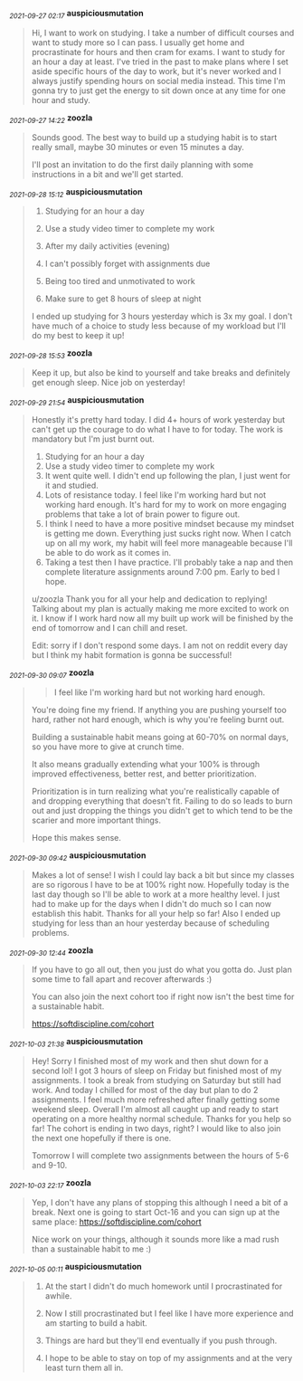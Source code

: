 <sub>*2021-09-27 02:17*</sub>
**auspiciousmutation**
> Hi, I want to work on studying. I take a number of difficult courses and want to study more so I can pass. I usually get home and procrastinate for hours and then cram for exams. I want to study for an hour a day at least. I've tried in the past to make plans where I set aside specific hours of the day to work, but it's never worked and I always justify spending hours on social media instead. This time I'm gonna try to just get the energy to sit down once at any time for one hour and study.

<sub>*2021-09-27 14:22*</sub>
**zoozla**
> Sounds good. The best way to build up a studying habit is to start really small, maybe 30 minutes or even 15 minutes a day.
> 
> I'll post an invitation to do the first daily planning with some instructions in a bit and we'll get started.

<sub>*2021-09-28 15:12*</sub>
**auspiciousmutation**
> 1) Studying for an hour a day
> 
> 2) Use a study video timer to complete my work
> 
> 3) After my daily activities (evening)
> 
> 4) I can't possibly forget with assignments due
> 
> 5) Being too tired and unmotivated to work
> 
> 6) Make sure to get 8 hours of sleep at night
> 
> I ended up studying for 3 hours yesterday which is 3x my goal. I don't have much of a choice to study less because of my workload but I'll do my best to keep it up!

<sub>*2021-09-28 15:53*</sub>
**zoozla**
> Keep it up, but also be kind to yourself and take breaks and definitely get enough sleep. Nice job on yesterday!

<sub>*2021-09-29 21:54*</sub>
**auspiciousmutation**
> Honestly it's pretty hard today. I did 4+ hours of work yesterday but can't get up the courage to do what I have to for today. The work is mandatory but I'm just burnt out.
> 
> 1. Studying for an hour a day
> 2. Use a study video timer to complete my work
> 3. It went quite well. I didn't end up following the plan, I just went for it and studied.
> 4. Lots of resistance today. I feel like I'm working hard but not working hard enough. It's hard for my to work on more engaging problems that take a lot of brain power to figure out.
> 5. I think I need to have a more positive mindset because my mindset is getting me down. Everything just sucks right now. When I catch up on all my work, my habit will feel more manageable because I'll be able to do work as it comes in.
> 6. Taking a test then I have practice. I'll probably take a nap and then complete literature assignments around 7:00 pm. Early to bed I hope.
> 
> u/zoozla Thank you for all your help and dedication to replying! Talking about my plan is actually making me more excited to work on it. I know if I work hard now all my built up work will be finished by the end of tomorrow and I can chill and reset.
> 
> Edit: sorry if I don't respond some days. I am not on reddit every day but I think my habit formation is gonna be successful!

<sub>*2021-09-30 09:07*</sub>
**zoozla**
> >I feel like I'm working hard but not working hard enough.
> 
> You're doing fine my friend. If anything you are pushing yourself too hard, rather not hard enough, which is why you're feeling burnt out.
> 
> Building a sustainable habit means going at 60-70% on normal days, so you have more to give at crunch time.
> 
> It also means gradually extending what your 100% is through improved effectiveness, better rest, and better prioritization.
> 
> Prioritization is in turn realizing what you're realistically capable of and dropping everything that doesn't fit. Failing to do so leads to burn out and just dropping the things you didn't get to which tend to be the scarier and more important things.
> 
> Hope this makes sense.

<sub>*2021-09-30 09:42*</sub>
**auspiciousmutation**
> Makes a lot of sense! I wish I could lay back a bit but since my classes are so rigorous I have to be at 100% right now. Hopefully today is the last day though so I'll be able to work at a more healthy level. I just had to make up for the days when I didn't do much so I can now establish this habit. Thanks for all your help so far! Also I ended up studying for less than an hour yesterday because of scheduling problems.

<sub>*2021-09-30 12:44*</sub>
**zoozla**
> If you have to go all out, then you just do what you gotta do. Just plan some time to fall apart and recover afterwards :)
> 
> You can also join the next cohort too if right now isn't the best time for a sustainable habit.
> 
> https://softdiscipline.com/cohort

<sub>*2021-10-03 21:38*</sub>
**auspiciousmutation**
> Hey! Sorry I finished most of my work and then shut down for a second lol! I got 3 hours of sleep on Friday but finished most of my assignments. I took a break from studying on Saturday but still had work. And today I chilled for most of the day but plan to do 2 assignments. I feel much more refreshed after finally getting some weekend sleep. Overall I'm almost all caught up and ready to start operating on a more healthy normal schedule. Thanks for you help so far! The cohort is ending in two days, right? I would like to also join the next one hopefully if there is one.
> 
> Tomorrow I will complete two assignments between the hours of 5-6 and 9-10.

<sub>*2021-10-03 22:17*</sub>
**zoozla**
> Yep, I don't have any plans of stopping this although I need a bit of a break. Next one is going to start Oct-16 and you can sign up at the same place: https://softdiscipline.com/cohort
> 
> Nice work on your things, although it sounds more like a mad rush than a sustainable habit to me :)

<sub>*2021-10-05 00:11*</sub>
**auspiciousmutation**
> 1) At the start I didn't do much homework until I procrastinated for awhile.
> 
> 2) Now I still procrastinated but I feel like I have more experience and am starting to build a habit.
> 
> 3) Things are hard but they'll end eventually if you push through.
> 
> 4) I hope to be able to stay on top of my assignments and at the very least turn them all in.

